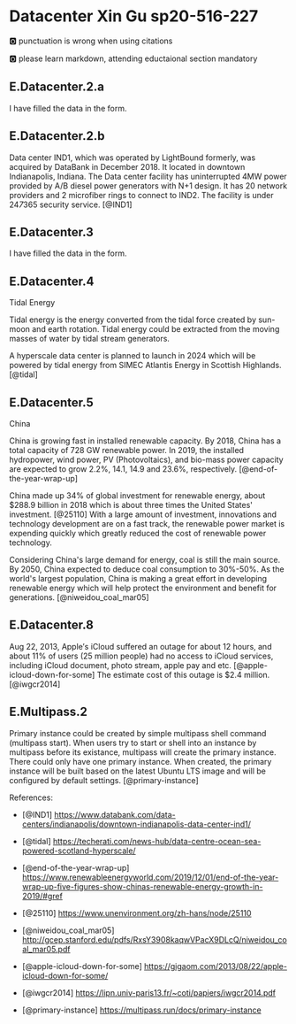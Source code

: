 # Datacenter Xin Gu sp20-516-227

:o2: punctuation is wrong when using citations

:o2: please learn markdown, attending eductaional section mandatory

## E.Datacenter.2.a

I have filled the data in the form.

## E.Datacenter.2.b

Data center IND1, which was operated by LightBound formerly, was acquired by DataBank in December 2018. It located in downtown Indianapolis, Indiana. The Data center facility has uninterrupted 4MW power provided by A/B diesel power generators with N+1 design. It has 20 network providers and 2 microfiber rings to connect to IND2. The facility is under 24*7*365 security service. [@IND1]

## E.Datacenter.3

I have filled the data in the form.

## E.Datacenter.4

Tidal Energy

Tidal energy is the energy converted from the tidal force created by sun-moon and earth rotation. Tidal energy could be extracted from the moving masses of water by tidal stream generators.

A hyperscale data center is planned to launch in 2024 which will be powered by tidal energy from SIMEC Atlantis Energy in Scottish Highlands. [@tidal] 

## E.Datacenter.5

China

China is growing fast in installed renewable capacity. By 2018, China has a total capacity of 728 GW renewable power. In 2019, the installed hydropower, wind power, PV (Photovoltaics), and bio-mass power capacity are expected to grow 2.2%, 14.1, 14.9 and 23.6%, respectively. [@end-of-the-year-wrap-up]

China made up 34% of global investment for renewable energy, about $288.9 billion in 2018 which is about three times the United States' investment. [@25110] With a large amount of investment, innovations and technology development are on a fast track, the renewable power market is expending quickly which greatly reduced the cost of renewable power technology.

Considering China's large demand for energy, coal is still the main source. By 2050, China expected to deduce coal consumption to 30%-50%. As the world's largest population, China is making a great effort in developing renewable energy which will help protect the environment and benefit for generations. [@niweidou_coal_mar05] 

## E.Datacenter.8

Aug 22, 2013, Apple′s iCloud suffered an outage for about 12 hours, and about 11% of users (25 million people) had no access to iCloud services, including iCloud document, photo stream, apple pay and etc. [@apple-icloud-down-for-some] The estimate cost of this outage is $2.4 million. [@iwgcr2014]

## E.Multipass.2

Primary instance could be created by simple multipass shell command (multipass start). When users try to start or shell into an instance by multipass before its existance, multipass will create the primary instance. There could only have one primary instance. When created, the primary instance will be built based on the latest Ubuntu LTS image and will be configured by default settings. [@primary-instance]

References:

* [@IND1] <https://www.databank.com/data-centers/indianapolis/downtown-indianapolis-data-center-ind1/>

* [@tidal] <https://techerati.com/news-hub/data-centre-ocean-sea-powered-scotland-hyperscale/> 

* [@end-of-the-year-wrap-up] <https://www.renewableenergyworld.com/2019/12/01/end-of-the-year-wrap-up-five-figures-show-chinas-renewable-energy-growth-in-2019/#gref>

* [@25110] <https://www.unenvironment.org/zh-hans/node/25110>

* [@niweidou_coal_mar05] <http://gcep.stanford.edu/pdfs/RxsY3908kaqwVPacX9DLcQ/niweidou_coal_mar05.pdf>

* [@apple-icloud-down-for-some] <https://gigaom.com/2013/08/22/apple-icloud-down-for-some/>

* [@iwgcr2014] <https://lipn.univ-paris13.fr/~coti/papiers/iwgcr2014.pdf>


* [@primary-instance] <https://multipass.run/docs/primary-instance>

